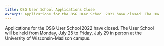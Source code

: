 ```yaml
---
title: OSG User School Applications Close
excerpt: Applications for the OSG User School 2022 have closed. The User School will be held from Monday, July 25 to Friday, July 29 in person at the University of Wisconsin-Madison campus.
--- 
```


Applications for the OSG User School 2022 have closed. The User School will be held from Monday, July 25 to Friday, July 29 in person at the University of Wisconsin-Madison campus.
